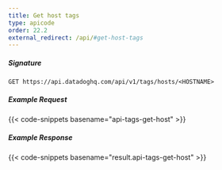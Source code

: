```yaml
---
title: Get host tags
type: apicode
order: 22.2
external_redirect: /api/#get-host-tags
---
```


##### Signature
`GET https://api.datadoghq.com/api/v1/tags/hosts/<HOSTNAME>`
##### Example Request
{{< code-snippets basename="api-tags-get-host" >}}
##### Example Response
{{< code-snippets basename="result.api-tags-get-host" >}}


